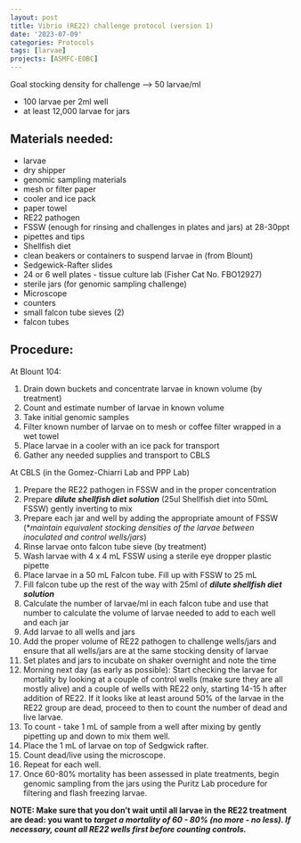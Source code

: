 ```yaml
---
layout: post
title: Vibrio (RE22) challenge protocol (version 1)
date: '2023-07-09'
categories: Protocols
tags: [larvae]
projects: [ASMFC-EOBC]
---
```

Goal stocking density for challenge —> 50 larvae/ml

- 100 larvae per 2ml well
- at least 12,000 larvae for jars

## Materials needed:

- larvae
- dry shipper
- genomic sampling materials
- mesh or filter paper
- cooler and ice pack
- paper towel
- RE22 pathogen
- FSSW (enough for rinsing and challenges in plates and jars) at 28-30ppt
- pipettes and tips
- Shellfish diet
- clean beakers or containers to suspend larvae in (from Blount)
- Sedgewick-Rafter slides
- 24 or 6 well plates - tissue culture lab (Fisher Cat No. FBO12927)
- sterile jars (for genomic sampling challenge)
- Microscope
- counters
- small falcon tube sieves (2)
- falcon tubes

## Procedure:

At Blount 104:

1. Drain down buckets and concentrate larvae in known volume (by treatment)
2. Count and estimate number of larvae in known volume
3. Take initial genomic samples
4. Filter known number of larvae on to mesh or coffee filter wrapped in a wet towel
5. Place larvae in a cooler with an ice pack for transport
6. Gather any needed supplies and transport to CBLS

At CBLS (in the Gomez-Chiarri Lab and PPP Lab)

1. Prepare the RE22 pathogen in FSSW and in the proper concentration
2. Prepare ***dilute shellfish diet solution*** (25ul Shellfish diet into 50mL FSSW) gently inverting to mix
3. Prepare each jar and well by adding the appropriate amount of FSSW (**maintain equivalent stocking densities of the larvae between inoculated and control wells/jars*)
4. Rinse larvae onto falcon tube sieve (by treatment)
5. Wash larvae with 4 x 4 mL FSSW using a sterile eye dropper plastic pipette 
6. Place larvae in a 50 mL Falcon tube. Fill up with FSSW to 25 mL
7. Fill falcon tube up the rest of the way with 25ml of ***dilute shellfish diet solution***
8. Calculate the number of larvae/ml in each falcon tube and use that number to calculate the volume of larvae needed to add to each well and each jar
9. Add larvae to all wells and jars
10. Add the proper volume of RE22 pathogen to challenge wells/jars and ensure that all wells/jars are at the same stocking density of larvae
11. Set plates and jars to incubate on shaker overnight and note the time
12. Morning next day (as early as possible): Start checking the larvae for mortality by looking at a couple of control wells (make sure they are all mostly alive) and a couple of wells with RE22 only, starting 14-15 h after addition of RE22. If it looks like at least around 50% of the larvae in the RE22 group are dead, proceed to then to count the number of dead and live larvae.
13. To count - take 1 mL of sample from a well after mixing by gently pipetting up and down to mix them well.
14. Place the 1 mL of larvae on top of Sedgwick rafter.
15. Count dead/live using the microscope.
16. Repeat for each well.
17. Once 60-80% mortality has been assessed in plate treatments, begin genomic sampling from the jars using the Puritz Lab procedure for filtering and flash freezing larvae.

**NOTE: Make sure that you don’t wait until all larvae in the RE22 treatment are dead: you want to *target a mortality of 60 - 80% (no more - no less). If necessary, count all RE22 wells first before counting controls.*** 